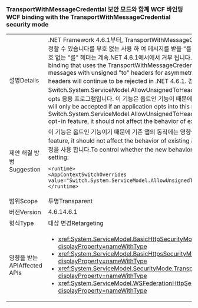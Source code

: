 ### <a name="wcf-binding-with-the-transportwithmessagecredential-security-mode"></a><span data-ttu-id="b1e5a-101">TransportWithMessageCredential 보안 모드와 함께 WCF 바인딩</span><span class="sxs-lookup"><span data-stu-id="b1e5a-101">WCF binding with the TransportWithMessageCredential security mode</span></span>

|   |   |
|---|---|
|<span data-ttu-id="b1e5a-102">설명</span><span class="sxs-lookup"><span data-stu-id="b1e5a-102">Details</span></span>|<span data-ttu-id="b1e5a-103">.NET Framework 4.6.1부터, TransportWithMessageCredential 보안 모드를 사용 하는 WCF 바인딩을 설정할 수 있습니다를 부호 없는 사용 하 여 메시지를 받을 &quot;를&quot; 비대칭 보안 키에 대 한 헤더입니다. 기본적으로 부호 없는 &quot;를&quot; 헤더는 계속.NET 4.6.1에서에서 거부 됩니다.</span><span class="sxs-lookup"><span data-stu-id="b1e5a-103">Beginning in the .NET Framework 4.6.1, WCF binding that uses the TransportWithMessageCredential security mode can be set up to receive messages with unsigned &quot;to&quot; headers for asymmetric security keys.By default, unsigned &quot;to&quot; headers will continue to be rejected in .NET 4.6.1.</span></span> <span data-ttu-id="b1e5a-104">경우에 허용 Switch.System.ServiceModel.AllowUnsignedToHeader 구성 스위치를 사용 하 여 작업의이 새로운 모드에 opts 응용 프로그램입니다. 이 기능은 옵트인 기능이 때문에 기존 앱의 동작에는 영향을 주지 해야 합니다.</span><span class="sxs-lookup"><span data-stu-id="b1e5a-104">They will only be accepted if an application opts into this new mode of operation using the Switch.System.ServiceModel.AllowUnsignedToHeader configuration switch.Because this is an opt-in feature, it should not affect the behavior of existing apps.</span></span>|
|<span data-ttu-id="b1e5a-105">제안 해결 방법</span><span class="sxs-lookup"><span data-stu-id="b1e5a-105">Suggestion</span></span>|<span data-ttu-id="b1e5a-106">이 기능은 옵트인 기능이기 때문에 기존 앱의 동작에는 영향을 주지 않습니다.</span><span class="sxs-lookup"><span data-stu-id="b1e5a-106">Because this is an opt-in feature, it should not affect the behavior of existing apps.</span></span> <span data-ttu-id="b1e5a-107">새 동작 사용 여부를 제어 하려면 다음 구성 설정을 사용 합니다.</span><span class="sxs-lookup"><span data-stu-id="b1e5a-107">To control whether the new behavior is used or not, use the following configuration setting:</span></span><pre><code class="language-xml">&lt;runtime&gt;&#13;&#10;&lt;AppContextSwitchOverrides value=&quot;Switch.System.ServiceModel.AllowUnsignedToHeader=true&quot; /&gt;&#13;&#10;&lt;/runtime&gt;&#13;&#10;</code></pre>|
|<span data-ttu-id="b1e5a-108">범위</span><span class="sxs-lookup"><span data-stu-id="b1e5a-108">Scope</span></span>|<span data-ttu-id="b1e5a-109">투명</span><span class="sxs-lookup"><span data-stu-id="b1e5a-109">Transparent</span></span>|
|<span data-ttu-id="b1e5a-110">버전</span><span class="sxs-lookup"><span data-stu-id="b1e5a-110">Version</span></span>|<span data-ttu-id="b1e5a-111">4.6.1</span><span class="sxs-lookup"><span data-stu-id="b1e5a-111">4.6.1</span></span>|
|<span data-ttu-id="b1e5a-112">형식</span><span class="sxs-lookup"><span data-stu-id="b1e5a-112">Type</span></span>|<span data-ttu-id="b1e5a-113">대상 변경</span><span class="sxs-lookup"><span data-stu-id="b1e5a-113">Retargeting</span></span>|
|<span data-ttu-id="b1e5a-114">영향을 받는 API</span><span class="sxs-lookup"><span data-stu-id="b1e5a-114">Affected APIs</span></span>|<ul><li><xref:System.ServiceModel.BasicHttpSecurityMode.TransportWithMessageCredential?displayProperty=nameWithType></li><li><xref:System.ServiceModel.BasicHttpsSecurityMode.TransportWithMessageCredential?displayProperty=nameWithType></li><li><xref:System.ServiceModel.SecurityMode.TransportWithMessageCredential?displayProperty=nameWithType></li><li><xref:System.ServiceModel.WSFederationHttpSecurityMode.TransportWithMessageCredential?displayProperty=nameWithType></li></ul>|

